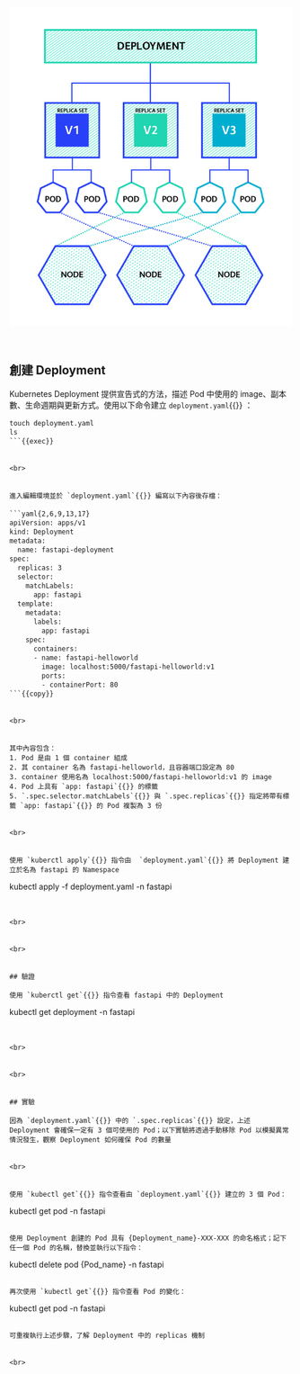 ![k8s Deployment](./k8s-deployment.png)

<br>


## 創建 Deployment

Kubernetes Deployment 提供宣告式的方法，描述 Pod 中使用的 image、副本數、生命週期與更新方式。使用以下命令建立 `deployment.yaml`{{}} ：

```plain
touch deployment.yaml
ls
```{{exec}}


<br>


進入編輯環境並於 `deployment.yaml`{{}} 編寫以下內容後存檔：

```yaml{2,6,9,13,17}
apiVersion: apps/v1
kind: Deployment
metadata:
  name: fastapi-deployment
spec:
  replicas: 3
  selector:
    matchLabels:
      app: fastapi
  template:
    metadata:
      labels:
        app: fastapi
    spec:
      containers:
      - name: fastapi-helloworld
        image: localhost:5000/fastapi-helloworld:v1
        ports:
        - containerPort: 80
```{{copy}}


<br>


其中內容包含：
1. Pod 是由 1 個 container 組成
2. 其 container 名為 fastapi-helloworld，且容器端口設定為 80
3. container 使用名為 localhost:5000/fastapi-helloworld:v1 的 image
4. Pod 上具有 `app: fastapi`{{}} 的標籤
5. `.spec.selector.matchLabels`{{}} 與 `.spec.replicas`{{}} 指定將帶有標籤 `app: fastapi`{{}} 的 Pod 複製為 3 份


<br>


使用 `kuberctl apply`{{}} 指令由  `deployment.yaml`{{}} 將 Deployment 建立於名為 fastapi 的 Namespace

```
kubectl apply -f deployment.yaml -n fastapi
```{{exec}}


<br>


<br>


## 驗證

使用 `kuberctl get`{{}} 指令查看 fastapi 中的 Deployment

```
kubectl get deployment -n fastapi
```{{exec}}


<br>


<br>


## 實驗

因為 `deployment.yaml`{{}} 中的 `.spec.replicas`{{}} 設定，上述 Deployment 會確保一定有 3 個可使用的 Pod；以下實驗將透過手動移除 Pod 以模擬異常情況發生，觀察 Deployment 如何確保 Pod 的數量 


<br>


使用 `kubectl get`{{}} 指令查看由 `deployment.yaml`{{}} 建立的 3 個 Pod：

```
kubectl get pod -n fastapi
```{{exec}}

使用 Deployment 創建的 Pod 具有 {Deployment_name}-XXX-XXX 的命名格式；記下任一個 Pod 的名稱，替換並執行以下指令：

```
kubectl delete pod {Pod_name} -n fastapi
```{{copy}}

再次使用 `kubectl get`{{}} 指令查看 Pod 的變化：

```
kubectl get pod -n fastapi
```{{exec}}

可重複執行上述步驟，了解 Deployment 中的 replicas 機制


<br>

